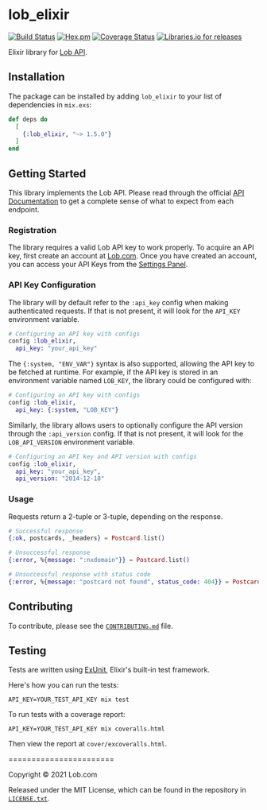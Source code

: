# lob_elixir

[![Build Status](https://travis-ci.org/lob/lob-elixir.svg?branch=master)](https://travis-ci.org/lob/lob-elixir)
[![Hex.pm](https://img.shields.io/hexpm/v/lob_elixir.svg)](https://hex.pm/packages/lob_elixir)
[![Coverage Status](https://coveralls.io/repos/github/lob/lob-elixir/badge.svg?branch=master)](https://coveralls.io/github/lob/lob-elixir?branch=master)
[![Libraries.io for releases](https://img.shields.io/librariesio/release/hex/lob_elixir.svg)](https://libraries.io/hex/lob_elixir)

Elixir library for [Lob API](https://lob.com/).

## Installation

The package can be installed by adding `lob_elixir` to your list of dependencies in `mix.exs`:

```elixir
def deps do
  [
    {:lob_elixir, "~> 1.5.0"}
  ]
end
```

## Getting Started

This library implements the Lob API. Please read through the official [API Documentation](https://docs.lob.com/) to get a complete sense of what to expect from each endpoint.

### Registration

The library requires a valid Lob API key to work properly. To acquire an API key, first create an account at [Lob.com](https://dashboard.lob.com/#/register). Once you have created an account, you can access your API Keys from the [Settings Panel](https://dashboard.lob.com/#/settings).

### API Key Configuration
 The library will by default refer to the `:api_key` config when making authenticated requests. If that is not present, it will look for the `API_KEY` environment variable.

```elixir
# Configuring an API key with configs
config :lob_elixir,
  api_key: "your_api_key"
```

The `{:system, "ENV_VAR"}` syntax is also supported, allowing the API key to be fetched at runtime. For example, if the API key is stored in an environment variable named `LOB_KEY`, the library could be configured with:

```elixir
# Configuring an API key with configs
config :lob_elixir,
  api_key: {:system, "LOB_KEY"}
```

Similarly, the library allows users to optionally configure the API version through the `:api_version` config. If that is not present, it will look for the `LOB_API_VERSION` environment variable.

```elixir
# Configuring an API key and API version with configs
config :lob_elixir,
  api_key: "your_api_key",
  api_version: "2014-12-18"
```

### Usage

Requests return a 2-tuple or 3-tuple, depending on the response.

```elixir
# Successful response
{:ok, postcards, _headers} = Postcard.list()

# Unsuccessful response
{:error, %{message: ":nxdomain"}} = Postcard.list()

# Unsuccessful response with status code
{:error, %{message: "postcard not found", status_code: 404}} = Postcard.retrieve('nonexistent_resource')
```

## Contributing

To contribute, please see the [`CONTRIBUTING.md`](CONTRIBUTING.md) file.

## Testing

Tests are written using [ExUnit](https://hexdocs.pm/ex_unit/ExUnit.html), Elixir's built-in test framework.

Here's how you can run the tests:

    API_KEY=YOUR_TEST_API_KEY mix test

To run tests with a coverage report:

    API_KEY=YOUR_TEST_API_KEY mix coveralls.html

Then view the report at `cover/excoveralls.html`.

=======================

Copyright &copy; 2021 Lob.com

Released under the MIT License, which can be found in the repository in [`LICENSE.txt`](LICENSE.txt).
